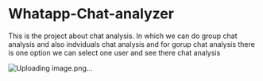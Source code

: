 # Whatapp-Chat-analyzer
This is the project about chat analysis. In which we can do group chat analysis and also 
indviduals chat analysis and for gorup chat analysis there is one option we can select one user and see there chat analysis

![Uploading image.png…]()
